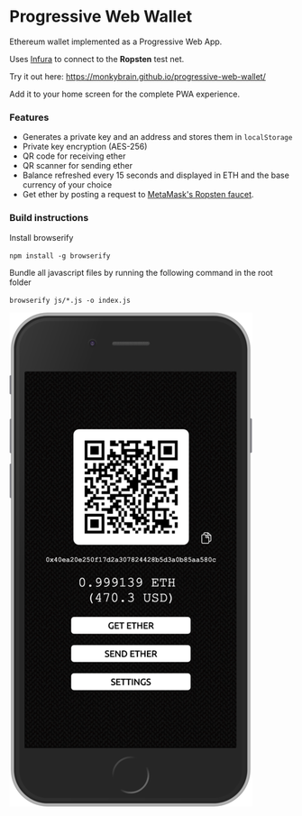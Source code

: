 # Progressive Web Wallet

Ethereum wallet implemented as a Progressive Web App.

Uses [Infura](https://www.infura.io) to connect to the __Ropsten__ test net.

Try it out here: https://monkybrain.github.io/progressive-web-wallet/

Add it to your home screen for the complete PWA experience.

### Features
* Generates a private key and an address and stores them in `localStorage`
* Private key encryption (AES-256)
* QR code for receiving ether
* QR scanner for sending ether
* Balance refreshed every 15 seconds and displayed in ETH and the base currency of your choice
* Get ether by posting a request to [MetaMask's Ropsten faucet](https://faucet.metamask.io).

### Build instructions

Install browserify

`npm install -g browserify`

Bundle all javascript files by running the following command in the root folder

`browserify js/*.js -o index.js`

![](res/progressive_web_wallet.png)

